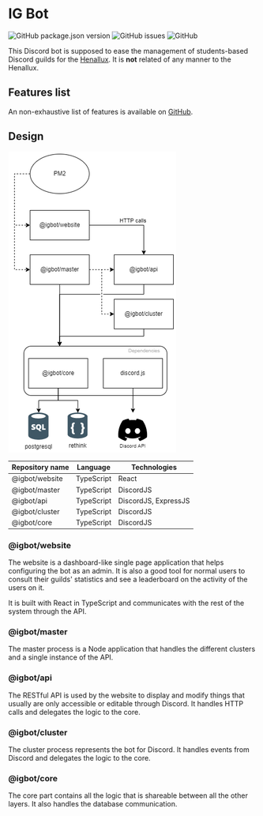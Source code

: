 # IG Bot

![GitHub package.json version](https://img.shields.io/github/package-json/v/IESN-IG/IESNBot) ![GitHub issues](https://img.shields.io/github/issues/IESN-IG/IESNBot?label=Issues&logo=github) ![GitHub](https://img.shields.io/github/license/IESN-IG/IESNBot)

This Discord bot is supposed to ease the management of students-based Discord guilds for the [Henallux](https://henallux.be). It is **not** related of any manner to the Henallux.

## Features list

An non-exhaustive list of features is available on [GitHub](https://github.com/Section-IG/IGBot/issues/12).

## Design

![relationship schema](./docs/igbot.png)

| Repository name | Language   | Technologies         |
| --------------- | ---------- | -------------------- |
| @igbot/website  | TypeScript | React                |
| @igbot/master   | TypeScript | DiscordJS            |
| @igbot/api      | TypeScript | DiscordJS, ExpressJS |
| @igbot/cluster  | TypeScript | DiscordJS            |
| @igbot/core     | TypeScript | DiscordJS            |

### @igbot/website

The website is a dashboard-like single page application that helps configuring the bot as an admin.
It is also a good tool for normal users to consult their guilds' statistics and see a leaderboard on the activity of the users on it.

It is built with React in TypeScript and communicates with the rest of the system through the API.

### @igbot/master

The master process is a Node application that handles the different clusters and a single instance of the API.

### @igbot/api

The RESTful API is used by the website to display and modify things that usually are only accessible or editable through Discord. It handles HTTP calls and delegates the logic to the core.

### @igbot/cluster

The cluster process represents the bot for Discord. It handles events from Discord and delegates the logic to the core.

### @igbot/core

The core part contains all the logic that is shareable between all the other layers.
It also handles the database communication.
